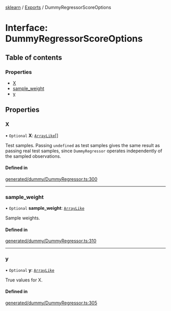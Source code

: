 [sklearn](../readme.md) / [Exports](../modules.md) / DummyRegressorScoreOptions

# Interface: DummyRegressorScoreOptions

## Table of contents

### Properties

- [X](DummyRegressorScoreOptions.md#x)
- [sample\_weight](DummyRegressorScoreOptions.md#sample_weight)
- [y](DummyRegressorScoreOptions.md#y)

## Properties

### X

• `Optional` **X**: [`ArrayLike`](../modules.md#arraylike)[]

Test samples. Passing `undefined` as test samples gives the same result as passing real test samples, since `DummyRegressor` operates independently of the sampled observations.

#### Defined in

[generated/dummy/DummyRegressor.ts:300](https://github.com/transitive-bullshit/scikit-learn-ts/blob/367336a/packages/sklearn/src/generated/dummy/DummyRegressor.ts#L300)

___

### sample\_weight

• `Optional` **sample\_weight**: [`ArrayLike`](../modules.md#arraylike)

Sample weights.

#### Defined in

[generated/dummy/DummyRegressor.ts:310](https://github.com/transitive-bullshit/scikit-learn-ts/blob/367336a/packages/sklearn/src/generated/dummy/DummyRegressor.ts#L310)

___

### y

• `Optional` **y**: [`ArrayLike`](../modules.md#arraylike)

True values for X.

#### Defined in

[generated/dummy/DummyRegressor.ts:305](https://github.com/transitive-bullshit/scikit-learn-ts/blob/367336a/packages/sklearn/src/generated/dummy/DummyRegressor.ts#L305)
